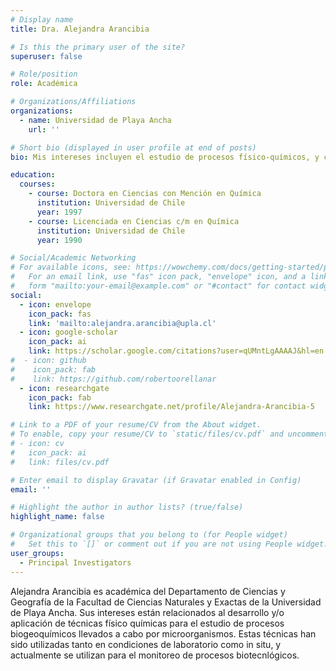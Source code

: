 ```yaml
---
# Display name
title: Dra. Alejandra Arancibia

# Is this the primary user of the site?
superuser: false

# Role/position
role: Académica 

# Organizations/Affiliations
organizations:
  - name: Universidad de Playa Ancha
    url: ''

# Short bio (displayed in user profile at end of posts)
bio: Mis intereses incluyen el estudio de procesos físico-químicos, y como estos se llevan a cabo en plataformas biológicas. 

education:
  courses:
    - course: Doctora en Ciencias con Mención en Química
      institution: Universidad de Chile
      year: 1997
    - course: Licenciada en Ciencias c/m en Química
      institution: Universidad de Chile
      year: 1990

# Social/Academic Networking
# For available icons, see: https://wowchemy.com/docs/getting-started/page-builder/#icons
#   For an email link, use "fas" icon pack, "envelope" icon, and a link in the
#   form "mailto:your-email@example.com" or "#contact" for contact widget.
social:
  - icon: envelope
    icon_pack: fas
    link: 'mailto:alejandra.arancibia@upla.cl'
  - icon: google-scholar
    icon_pack: ai
    link: https://scholar.google.com/citations?user=qUMntLgAAAAJ&hl=en
#  - icon: github
#    icon_pack: fab
#    link: https://github.com/robertoorellanar
  - icon: researchgate
    icon_pack: fab
    link: https://www.researchgate.net/profile/Alejandra-Arancibia-5

# Link to a PDF of your resume/CV from the About widget.
# To enable, copy your resume/CV to `static/files/cv.pdf` and uncomment the lines below.
# - icon: cv
#   icon_pack: ai
#   link: files/cv.pdf

# Enter email to display Gravatar (if Gravatar enabled in Config)
email: ''

# Highlight the author in author lists? (true/false)
highlight_name: false

# Organizational groups that you belong to (for People widget)
#   Set this to `[]` or comment out if you are not using People widget.
user_groups:
  - Principal Investigators
---
```


Alejandra Arancibia es académica del Departamento de Ciencias y Geografía de la Facultad de Ciencias Naturales y Exactas de la Universidad de Playa Ancha. Sus intereses están relacionados al desarrollo y/o aplicación de técnicas físico químicas para el estudio de procesos biogeoquímicos llevados a cabo por microorganismos. Estas técnicas han sido utilizadas tanto en condiciones de laboratorio como in situ, y actualmente se utilizan para el monitoreo de procesos biotecnlógicos.   

